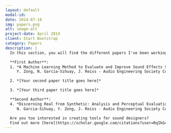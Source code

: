 ```yaml
---
layout: default
modal-id: 
date: 2014-07-18
img: papers.png
alt: image-alt
project-date: April 2014
client: Start Bootstrap
category: Papers
description: |
  In this section, you will find the different papers I've been working on:

  **First Author**:
  1. *A Machine Learning Method to Evaluate and Improve Sound Effects Synthesis Model Design*  
     Y. Zong, N. Garcia-Sihuay, J. Reiss - Audio Engineering Society Conference: AES 2024  

  2. *[Your second paper title goes here]*  

  3. *[Your third paper title goes here]*  

  **Second Author**:
  4. *Discerning Real from Synthetic: Analysis and Perceptual Evaluation of Sound Effects*  
     N. Garcia-Sihuay, Y. Zong, J. Reiss - Audio Engineering Society Conference: AES 2024  

  Are you too interested in creating tools for sound designers?  
  Find out more [here](https://scholar.google.com/citations?user=RqIkG4oAAAAJ&hl=es&authuser=1).
---
```


